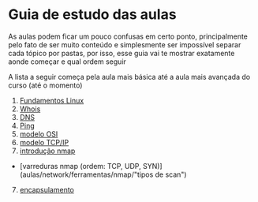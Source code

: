 # Guia de estudo das aulas

As aulas podem ficar um pouco confusas em certo ponto, principalmente pelo fato de ser muito conteúdo e simplesmente ser impossível separar cada tópico por pastas, por isso, esse guia vai te mostrar exatamente aonde começar e qual ordem seguir

A lista a seguir começa pela aula mais básica até a aula mais avançada do curso (até o momento)

1. [Fundamentos Linux](aulas/linux/fundamentos/)
2. [Whois](aulas/network/ferramentas/whois.md) 
3. [DNS](aulas/network/ferramentas/DNS.md) 
4. [Ping](aulas/network/ferramentas/ping.md)
5. [modelo OSI](aulas/network/modelo-osi.md)
6. [modelo TCP/IP](aulas/network/modeloTCPIP.md)
7. [introdução nmap](aulas/network/ferramentas/nmap/nmap.md)
* [varreduras nmap (ordem: TCP, UDP, SYN)](aulas/network/ferramentas/nmap/"tipos de scan")
7. [encapsulamento](aulas/network/encapsulamento.md)

